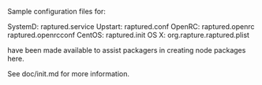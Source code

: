 Sample configuration files for:

SystemD: raptured.service
Upstart: raptured.conf
OpenRC:  raptured.openrc
         raptured.openrcconf
CentOS:  raptured.init
OS X:    org.rapture.raptured.plist

have been made available to assist packagers in creating node packages here.

See doc/init.md for more information.
